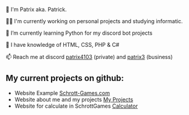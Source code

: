 👋 I'm Patrix aka. Patrick.

👩‍💻 I'm currently working on personal projects and studying informatic.

🌱 I’m currently learning Python for my discord bot projects

🧠 I have knowledge of HTML, CSS, PHP & C#

📫 Reach me at discord [patrix4103](https://discord.com/user/642393067168596019/) (private) and [patrix3](https://discord.com/user/1010621406041604157/) (business)

## My current projects on github:
- Website Example [Schrott-Games.com](https://patrix3tv.github.io/schrott-games.com_example/)
- Website about me and my projects [My Projects](https://patrix3tv.github.io/patrixbots/)
- Website for calculate in SchrottGames [Calculator](https://patrix3tv.github.io/schrottgames-calculator/)

<!---
Patrix3tv/Patrix3tv is a ✨ special ✨ repository because its `README.md` (this file) appears on your GitHub profile.
You can click the Preview link to take a look at your changes.
--->
